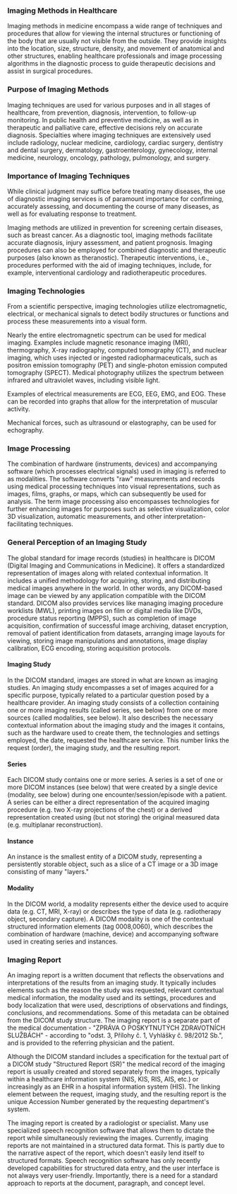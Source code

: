 ### Imaging Methods in Healthcare
Imaging methods in medicine encompass a wide range of techniques and procedures that allow for viewing the internal structures or functioning of the body that are usually not visible from the outside. They provide insights into the location, size, structure, density, and movement of anatomical and other structures, enabling healthcare professionals and image processing algorithms in the diagnostic process to guide therapeutic decisions and assist in surgical procedures.

### Purpose of Imaging Methods
Imaging techniques are used for various purposes and in all stages of healthcare, from prevention, diagnosis, intervention, to follow-up monitoring. In public health and preventive medicine, as well as in therapeutic and palliative care, effective decisions rely on accurate diagnosis. Specialties where imaging techniques are extensively used include radiology, nuclear medicine, cardiology, cardiac surgery, dentistry and dental surgery, dermatology, gastroenterology, gynecology, internal medicine, neurology, oncology, pathology, pulmonology, and surgery.

### Importance of Imaging Techniques
While clinical judgment may suffice before treating many diseases, the use of diagnostic imaging services is of paramount importance for confirming, accurately assessing, and documenting the course of many diseases, as well as for evaluating response to treatment.

Imaging methods are utilized in prevention for screening certain diseases, such as breast cancer. As a diagnostic tool, imaging methods facilitate accurate diagnosis, injury assessment, and patient prognosis. Imaging procedures can also be employed for combined diagnostic and therapeutic purposes (also known as theranostic). Therapeutic interventions, i.e., procedures performed with the aid of imaging techniques, include, for example, interventional cardiology and radiotherapeutic procedures.

### Imaging Technologies
From a scientific perspective, imaging technologies utilize electromagnetic, electrical, or mechanical signals to detect bodily structures or functions and process these measurements into a visual form.

Nearly the entire electromagnetic spectrum can be used for medical imaging. Examples include magnetic resonance imaging (MRI), thermography, X-ray radiography, computed tomography (CT), and nuclear imaging, which uses injected or ingested radiopharmaceuticals, such as positron emission tomography (PET) and single-photon emission computed tomography (SPECT). Medical photography utilizes the spectrum between infrared and ultraviolet waves, including visible light.

Examples of electrical measurements are ECG, EEG, EMG, and EOG. These can be recorded into graphs that allow for the interpretation of muscular activity.

Mechanical forces, such as ultrasound or elastography, can be used for echography.

### Image Processing
The combination of hardware (instruments, devices) and accompanying software (which processes electrical signals) used in imaging is referred to as modalities. The software converts "raw" measurements and records using medical processing techniques into visual representations, such as images, films, graphs, or maps, which can subsequently be used for analysis. The term image processing also encompasses technologies for further enhancing images for purposes such as selective visualization, color 3D visualization, automatic measurements, and other interpretation-facilitating techniques.

### General Perception of an Imaging Study
The global standard for image records (studies) in healthcare is DICOM (Digital Imaging and Communications in Medicine). It offers a standardized representation of images along with related contextual information. It includes a unified methodology for acquiring, storing, and distributing medical images anywhere in the world. In other words, any DICOM-based image can be viewed by any application compatible with the DICOM standard. DICOM also provides services like managing imaging procedure worklists (MWL), printing images on film or digital media like DVDs, procedure status reporting (MPPS), such as completion of image acquisition, confirmation of successful image archiving, dataset encryption, removal of patient identification from datasets, arranging image layouts for viewing, storing image manipulations and annotations, image display calibration, ECG encoding, storing acquisition protocols.

#### Imaging Study
In the DICOM standard, images are stored in what are known as imaging studies. An imaging study encompasses a set of images acquired for a specific purpose, typically related to a particular question posed by a healthcare provider. An imaging study consists of a collection containing one or more imaging results (called series, see below) from one or more sources (called modalities, see below). It also describes the necessary contextual information about the imaging study and the images it contains, such as the hardware used to create them, the technologies and settings employed, the date, requested the healthcare service. This number links the request (order), the imaging study, and the resulting report.

#### Series
Each DICOM study contains one or more series. A series is a set of one or more DICOM instances (see below) that were created by a single device (modality, see below) during one encounter/session/episode with a patient. A series can be either a direct representation of the acquired imaging procedure (e.g. two X-ray projections of the chest) or a derived representation created using (but not storing) the original measured data (e.g. multiplanar reconstruction).

#### Instance
An instance is the smallest entity of a DICOM study, representing a persistently storable object, such as a slice of a CT image or a 3D image consisting of many "layers."

#### Modality
In the DICOM world, a modality represents either the device used to acquire data (e.g. CT, MRI, X-ray) or describes the type of data (e.g. radiotherapy object, secondary capture). A DICOM modality is one of the contextual structured information elements (tag 0008,0060), which describes the combination of hardware (machine, device) and accompanying software used in creating series and instances.

### Imaging Report
An imaging report is a written document that reflects the observations and interpretations of the results from an imaging study. It typically includes elements such as the reason the study was requested, relevant contextual medical information, the modality used and its settings, procedures and body localization that were used, descriptions of observations and findings, conclusions, and recommendations. Some of this metadata can be obtained from the DICOM study structure. The imaging report is a separate part of the medical documentation - "ZPRÁVA O POSKYTNUTÝCH ZDRAVOTNÍCH SLUŽBÁCH" - according to "odst. 3, Přílohy č. 1, Vyhlášky č. 98/2012 Sb.", and is provided to the referring physician and the patient.

Although the DICOM standard includes a specification for the textual part of a DICOM study "Structured Report (SR)" the medical record of the imaging report is usually created and stored separately from the images, typically within a healthcare information system (NIS, KIS, RIS, AIS, etc.) or increasingly as an EHR in a hospital information system (HIS). The linking element between the request, imaging study, and the resulting report is the unique Accession Number generated by the requesting department's system.

The imaging report is created by a radiologist or specialist. Many use specialized speech recognition software that allows them to dictate the report while simultaneously reviewing the images. Currently, imaging reports are not maintained in a structured data format. This is partly due to the narrative aspect of the report, which doesn't easily lend itself to structured formats. Speech recognition software has only recently developed capabilities for structured data entry, and the user interface is not always very user-friendly. Importantly, there is a need for a standard approach to reports at the document, paragraph, and concept level.